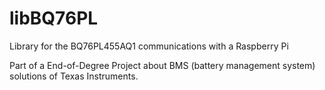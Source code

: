 # libBQ76PL
Library for the BQ76PL455AQ1 communications with a Raspberry Pi

Part of a End-of-Degree Project about BMS (battery management system) solutions of Texas Instruments.
